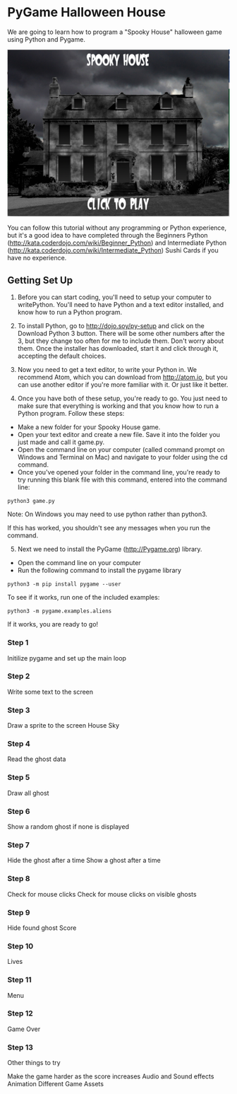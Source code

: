 # PyGame Halloween House 

We are going to learn how to program a "Spooky House" halloween game using Python and Pygame.

![Spooky House Screen Shot](/Game_Screen_Shot.png?raw=true "Spooky House")

You can follow this tutorial without any programming or Python experience, but it's a good idea to have completed through the Beginners Python (http://kata.coderdojo.com/wiki/Beginner_Python) and Intermediate Python (http://kata.coderdojo.com/wiki/Intermediate_Python) Sushi Cards if you have no experience.

## Getting Set Up

1.  Before you can start coding, you'll need to setup your computer to writePython. You'll need to have Python and a text editor installed, and know how to run a Python program.

2. To install Python, go to http://dojo.soy/py-setup and click on the Download
Python 3 button. There will be some other numbers after the 3, but they
change too often for me to include them. Don't worry about them.
Once the installer has downloaded, start it and click through it, accepting
the default choices.

3. Now you need to get a text editor, to write your Python in. We
recommend Atom, which you can download from http://atom.io, but you
can use another editor if you're more familiar with it. Or just like it better.

4. Once you have both of these setup, you're ready to go. You just need to
make sure that everything is working and that you know how to run a
Python program. Follow these steps:

* Make a new folder for your Spooky House game.
* Open your text editor and create a new file. Save it into the folder
you just made and call it game.py.
* Open the command line on your computer (called command prompt
on Windows and Terminal on Mac) and navigate to your folder using
the cd command.
 * Once you've opened your folder in the command line, you're ready
to try running this blank file with this command, entered into the
command line:

```
python3 game.py
```

Note: On Windows you may need to use python rather than python3.

If this has worked, you shouldn't see any messages when you run
the command.

5. Next we need to install the PyGame (http://Pygame.org) library.

* Open the command line on your computer
* Run the following command to install the pygame library

```
python3 -m pip install pygame --user
```

To see if it works, run one of the included examples:

```
python3 -m pygame.examples.aliens
```

If it works, you are ready to go! 


### Step 1
Initilize pygame and set up the main loop

### Step 2
Write some text to the screen

### Step 3
Draw a sprite to the screen
    House
    Sky 

### Step 4
Read the ghost data

### Step 5
Draw all ghost

### Step 6
Show a random ghost if none is displayed

### Step 7
Hide the ghost after a time
Show a ghost after a time

### Step 8 
Check for mouse clicks 
Check for mouse clicks on visible ghosts

### Step 9
Hide found ghost
Score

### Step 10
Lives

### Step 11
Menu

### Step 12
Game Over

### Step 13

Other things to try

Make the game harder as the score increases
Audio and Sound effects
Animation
Different Game Assets



